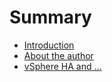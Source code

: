 # Summary

* [Introduction](README.md)
* [About the author](about_the_author.md)
* [vSphere HA and ...](vsphere_ha_and.md)


